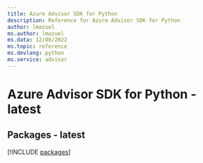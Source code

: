 ```yaml
---
title: Azure Advisor SDK for Python
description: Reference for Azure Advisor SDK for Python
author: lmazuel
ms.author: lmazuel
ms.data: 12/08/2022
ms.topic: reference
ms.devlang: python
ms.service: advisor
---
```

# Azure Advisor SDK for Python - latest
## Packages - latest
[!INCLUDE [packages](advisor-index.md)]